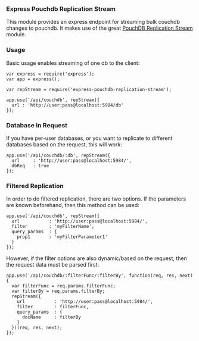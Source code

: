 ### Express Pouchdb Replication Stream

This module provides an express endpoint for streaming bulk couchdb changes to pouchdb. It makes use of the great [PouchDB Replication Stream](https://github.com/nolanlawson/pouchdb-replication-stream) module.

### Usage

Basic usage enables streaming of one db to the client:

```
var express = require('express');
var app = express();

var repStream = require('express-pouchdb-replication-stream');

app.use('/api/couchdb', repStream({
  url : 'http://user:pass@localhost:5984/db'
});

```

### Database in Request

If you have per-user databases, or you want to replicate to different databases based on the request, this will work:

```
app.use('/api/couchdb/:db', repStream({
  url     : 'http://user:pass@localhost:5984/',
  dbReq   : true
});
```

### Filtered Replication

In order to do filtered replication, there are two options. If the parameters are known beforehand, then this method can be used:

```
app.use('/api/couchdb', repStream({
  url           : 'http://user:pass@localhost:5984/',
  filter        : 'myFilterName',
  query_params  : {
    prop1       : 'myFilterParameter1'
  }
});
```

However, if the filter options are also dynamic/based on the request, then the request data must be parsed first:

```
app.use('/api/couchdb/:filterFunc/:filterBy', function(req, res, next){
  var filterFunc = req.params.filterFunc;
  var filterBy = req.params.filterBy;
  repStream({
    url           : 'http://user:pass@localhost:5984/',
    filter        : filterFunc,
    query_params  : {
      docName     : filterBy
    }
  })(req, res, next);
});

```

